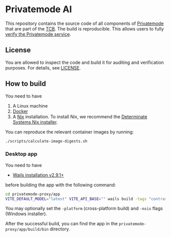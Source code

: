# Privatemode AI

This repository contains the source code of all components of [Privatemode](https://www.privatemode.ai) that are part of the [TCB](https://www.edgeless.systems/wiki/what-is-confidential-computing/threat-model#trusted-computing-base).
The build is reproducible.
This allows users to fully [verify the Privatemode service](https://docs.privatemode.ai/security#verifiability).

## License

You are allowed to inspect the code and build it for auditing and verification purposes. For details, see [LICENSE](LICENSE).

## How to build

You need to have

1. A Linux machine
2. [Docker](https://docs.docker.com/engine/install/)
3. A [Nix](https://nixos.org/) installation.
   To install Nix, we recommend the [Determinate Systems Nix installer](https://determinate.systems/posts/determinate-nix-installer/).

You can reproduce the relevant container images by running:

```sh
./scripts/calculate-image-digests.sh
```

### Desktop app

You need to have

- [Wails installation v2.9.1+](https://wails.io/docs/gettingstarted/installation)

before building the app with the following command:

```bash
cd privatemode-proxy/app
VITE_DEFAULT_MODEL="latest" VITE_API_BASE="" wails build -tags "contrast_unstable_api"
```

You may optionally set the `-platform` (cross-platform build) and `-nsis` flags (Windows installer).

After the successful build, you can find the app in the `privatemode-proxy/app/build/bin` directory.
